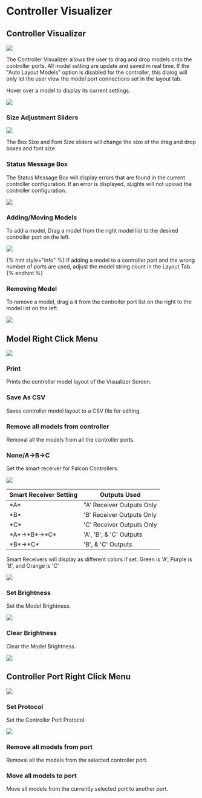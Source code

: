 # Controller Visualizer

## Controller Visualizer

![](<../../../.gitbook/assets/image (830).png>)

The Controller Visualizer allows the user to drag and drop models onto the controller ports. All model setting are update and saved in real time. If the "Auto Layout Models" option is disabled for the controller, this dialog will only let the user view the model port connections set in the layout tab.

Hover over a model to display its current settings.

![](<../../../.gitbook/assets/image (779).png>)

### Size Adjustment Sliders

![](<../../../.gitbook/assets/image (469).png>)

The Box Size and Font Size sliders will change the size of the drag and drop boxes and font size.

### Status Message Box

The Status Message Box will display errors that are found in the current controller configuration. If an error is displayed, xLights will not upload the controller configuration.

![](<../../../.gitbook/assets/image (822).png>)

### Adding/Moving Models

To add a model, Drag a model from the right model list to the desired controller port on the left.

![](../../../.gitbook/assets/visulalizer.gif)

{% hint style="info" %}
If adding a model to a controller port and the wrong number of ports are used, adjust the model string count in the Layout Tab.
{% endhint %}

### Removing Model

To remove a model, drag a it from the controller port list on the right to the model list on the left.

![](../../../.gitbook/assets/visulalizerremove.gif)

## Model Right Click Menu

![](<../../../.gitbook/assets/image (161).png>)

### Print

Prints the controller model layout of the Visualizer Screen.&#x20;

### Save As CSV

Saves controller model layout to a CSV file for editing.

### Remove all models from controller

Removal all the models from all the controller ports.

### None/A->B->C

Set the smart receiver for Falcon Controllers.

![](<../../../.gitbook/assets/image (526).png>)

| Smart Receiver Setting | Outputs Used              |
| ---------------------- | ------------------------- |
| \*A\*                  | "A' Receiver Outputs Only |
| \*B\*                  | 'B' Receiver Outputs Only |
| \*C\*                  | 'C' Receiver Outputs Only |
| \*A\*->\*B\*->\*C\*    | 'A', 'B', & 'C' Outputs   |
| \*B\*->\*C\*           | 'B', & 'C' Outputs        |

Smart Receivers will display as different colors if set. Green is 'A', Purple is 'B', and Orange is 'C'

![](<../../../.gitbook/assets/image (287).png>)

### Set Brightness

Set the Model Brightness.

![](<../../../.gitbook/assets/image (393).png>)

### Clear Brightness

Clear the Model Brightness.

![](<../../../.gitbook/assets/image (16).png>)

## Controller Port Right Click Menu

![](<../../../.gitbook/assets/image (38).png>)

### Set Protocol

Set the Controller Port Protocol.

![](<../../../.gitbook/assets/image (576).png>)

### Remove all models from port

Removal all the models from the selected controller port.

### Move all models to port

Move all models from the currently selected port to another port.

